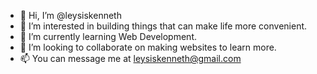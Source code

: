 - 👋 Hi, I’m @leysiskenneth
- 👀 I’m interested in building things that can make life more convenient.
- 🌱 I’m currently learning Web Development.
- 💞️ I’m looking to collaborate on making websites to learn more.
- 📫 You can message me at leysiskenneth@gmail.com

<!---
leysiskenneth/leysiskenneth is a ✨ special ✨ repository because its `README.md` (this file) appears on your GitHub profile.
You can click the Preview link to take a look at your changes.
--->
